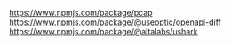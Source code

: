 https://www.npmjs.com/package/pcap
https://www.npmjs.com/package/@useoptic/openapi-diff
https://www.npmjs.com/package/@altalabs/ushark
